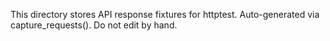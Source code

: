 This directory stores API response fixtures for httptest.
Auto-generated via capture_requests(). Do not edit by hand.